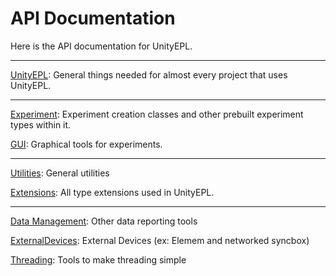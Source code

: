 # API Documentation

Here is the API documentation for UnityEPL.

---

[UnityEPL](UnityEPL.yml): General things needed for almost every project that uses UnityEPL.

---

[Experiment](UnityEPL.Experiment.yml): Experiment creation classes and other prebuilt experiment types within it.

[GUI](UnityEPL.GUI.yml): Graphical tools for experiments.

---

[Utilities](UnityEPL.Utilities.yml): General utilities

[Extensions](UnityEPL.Extensions.yml): All type extensions used in UnityEPL.

---

[Data Management](UnityEPL.DataManagement.yml): Other data reporting tools

[ExternalDevices](UnityEPL.ExternalDevices.yml): External Devices (ex: Elemem and networked syncbox)

[Threading](UnityEPL.Threading.yml): Tools to make threading simple
